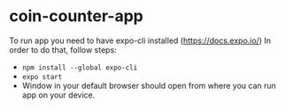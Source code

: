 # coin-counter-app

To run app you need to have expo-cli installed (https://docs.expo.io/)
In order to do that, follow steps:
- ```npm install --global expo-cli```
- ```expo start```
- Window in your default browser should open from where you can run app on your device.
